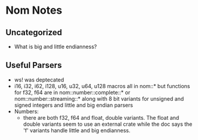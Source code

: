 # Nom Notes

## Uncategorized
- What is big and little endianness?

## Useful Parsers
- ws! was deptecated
- i16, i32, i62, i128, u16, u32, u64, u128 macros all in nom::* but functions for f32, f64 are in nom::number::complete::* or nom::number::streaming::* along with 8 bit variants for unsigned and signed integers and little and big endian parsers
- Numbers:
  - there are both f32, f64 and float, double variants. The float and double variants seem to use an external crate while the doc says the 'f' variants handle little and big endianness.